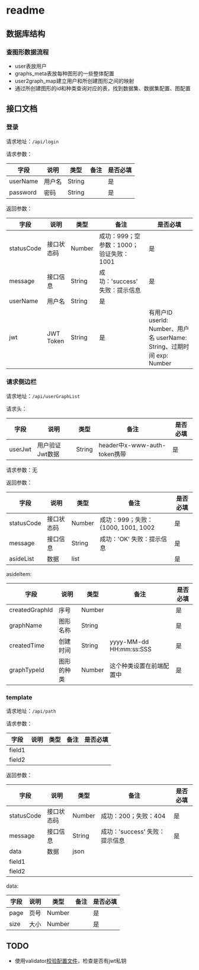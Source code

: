 # readme

## 数据库结构

### 查图形数据流程

* user表放用户
* graphs_meta表放每种图形的一些整体配置
* user2graph_map建立用户和所创建图形之间的映射
* 通过所创建图形的id和种类查询对应的表，找到数据集、数据集配置、图配置

## 接口文档

### 登录

请求地址：`/api/login`

请求参数：

| 字段       | 说明  | 类型     | 备注 | 是否必填 |
|----------|-----|--------|----|------|
| userName | 用户名 | String |    | 是    |
| password | 密码  | String |    | 是    |

返回参数：

| 字段         | 说明        | 类型     | 备注                         | 是否必填                                                       |
|------------|-----------|--------|----------------------------|------------------------------------------------------------|
| statusCode | 接口状态码     | Number | 成功：999；空参数：1000； 验证失败：1001 | 是                                                          |
| message    | 接口信息      | String | 成功：'success' 失败：提示信息       | 是                                                          |
| userName   | 用户名       | String | 是                          |                                                            |
| jwt        | JWT Token | String | 是                          | 有用户ID userId: Number、用户名 userName: String、过期时间 exp: Number |

### 请求侧边栏

请求地址：`/api/userGraphList`

请求头：

| 字段      | 说明        | 类型     | 备注                        | 是否必填 |
|---------|-----------|--------|---------------------------|------|
| userJwt | 用户验证Jwt数据 | String | header中x-www-auth-token携带 | 是    |

请求参数：无

返回参数：

| 字段         | 说明    | 类型              | 备注                          | 是否必填 |
|------------|-------|-----------------|-----------------------------|------|
| statusCode | 接口状态码 | Number          | 成功：999；失败：{1000, 1001, 1002 | 是    |
| message    | 接口信息  | String          | 成功：'OK' 失败：提示信息             | 是    |
| asideList  | 数据    | list<asideItem> |                             | 是    |

asideItem:

| 字段             | 说明    | 类型     | 备注                      | 是否必填 |
|----------------|-------|--------|-------------------------|------|
| createdGraphId | 序号    | Number |                         | 是    |
| graphName      | 图形名称  | String |                         | 是    |
| createdTime    | 创建时间  | String | yyyy-MM-dd HH:mm:ss:SSS | 是    |
| graphTypeId    | 图形的种类 | Number | 这个种类设置在前端配置中            | 是    |

### template

请求地址：`/api/path`

请求参数：

| 字段     | 说明 | 类型 | 备注 | 是否必填 |
|--------|----|----|----|------|
| field1 |    |    |    |      |
| field2 |    |    |    |      |

返回参数：

| 字段         | 说明    | 类型     | 备注                   | 是否必填 |
|------------|-------|--------|----------------------|------|
| statusCode | 接口状态码 | Number | 成功：200；失败：404        | 是    |
| message    | 接口信息  | String | 成功：'success' 失败：提示信息 | 是    |
| data       | 数据    | json   |                      |      |
| field1     |       |        |                      |      |
| field2     |       |        |                      |      |

data:

| 字段   | 说明 | 类型     | 备注 | 是否必填 |
|------|----|--------|----|------|
| page | 页号 | Number |    | 是    |
| size | 大小 | Number |    | 是    |

## TODO

* 使用validator[校验配置文件](https://blog.csdn.net/jianzhang11/article/details/108332727)，检查是否有jwt私钥